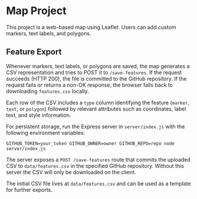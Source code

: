 # Map Project

This project is a web-based map using Leaflet. Users can add custom markers, text labels, and polygons.

## Feature Export

Whenever markers, text labels, or polygons are saved, the map generates a CSV representation and tries to POST it to `/save-features`. If the request succeeds (HTTP 200), the file is committed to the GitHub repository. If the request fails or returns a non-OK response, the browser falls back to downloading `features.csv` locally.

Each row of the CSV includes a `type` column identifying the feature (`marker`, `text`, or `polygon`) followed by relevant attributes such as coordinates, label text, and style information.

For persistent storage, run the Express server in `server/index.js` with the following environment variables:

```
GITHUB_TOKEN=your_token GITHUB_OWNER=owner GITHUB_REPO=repo node server/index.js
```

The server exposes a `POST /save-features` route that commits the uploaded CSV to `data/features.csv` in the specified GitHub repository. Without this server the CSV will only be downloaded on the client.

The initial CSV file lives at `data/features.csv` and can be used as a template for further exports.
